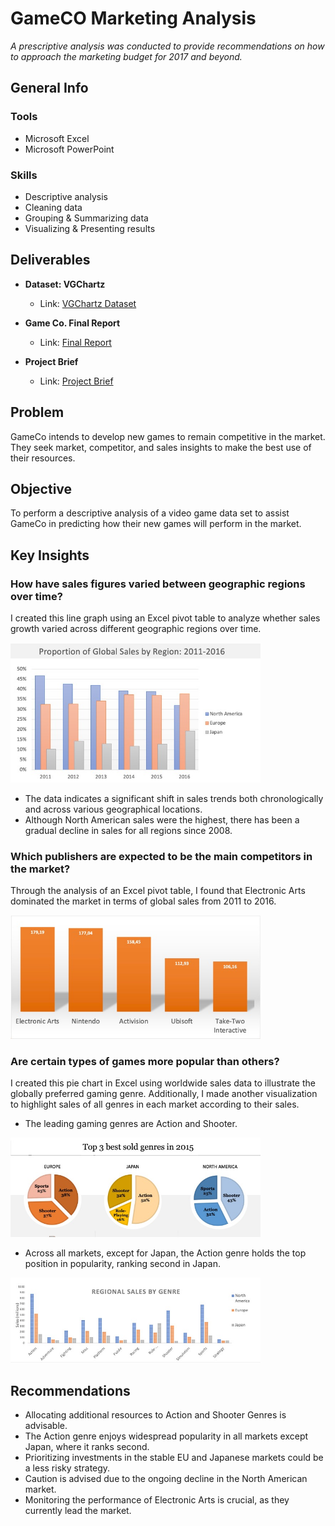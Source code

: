 # GameCO Marketing Analysis

*A prescriptive analysis was conducted to provide recommendations on how to approach the marketing budget for 2017 and beyond.*

## General Info

### Tools
- Microsoft Excel
- Microsoft PowerPoint 

### Skills 
- Descriptive analysis
- Cleaning data 
- Grouping & Summarizing data 
- Visualizing & Presenting results 

## Deliverables

- **Dataset: VGChartz**
  - Link: [VGChartz Dataset](https://images.careerfoundry.com/public/courses/intro-to-data/E1/vgsales.xlsx)

- **Game Co. Final Report**
  - Link: [Final Report](https://drive.google.com/file/d/1ZMf_NfHgr50un8KHTLnMVT91yQC710yI/view?usp=share_link)

- **Project Brief**
  - Link: [Project Brief](https://drive.google.com/file/d/1-HY_F6zfRMm09vgA6tjcT6VL8RwTUZeq/view?usp=share_link)

## Problem

GameCo intends to develop new games to remain competitive in the market. They seek market, competitor, and sales insights to make the best use of their resources.

## Objective

To perform a descriptive analysis of a video game data set to assist GameCo in predicting how their new games will perform in the market.


## Key Insights

### How have sales figures varied between geographic regions over time?

I created this line graph using an Excel pivot table to analyze whether sales growth varied across different geographic regions over time.

<img src="https://github.com/LiliiaVerbenko/GameCO-Marketing-Analysis/blob/main/image/GameCO%201.jpg" width="400">

- The data indicates a significant shift in sales trends both chronologically and across various geographical locations.
- Although North American sales were the highest, there has been a gradual decline in sales for all regions since 2008.
  

### Which publishers are expected to be the main competitors in the market?

Through the analysis of an Excel pivot table, I found that Electronic Arts dominated the market in terms of global sales from 2011 to 2016.

<img src="https://github.com/LiliiaVerbenko/GameCO-Marketing-Analysis/blob/main/image/GameCo%202.jpg" width="400">

### Are certain types of games more popular than others?

I created this pie chart in Excel using worldwide sales data to illustrate the globally preferred gaming genre. Additionally, I made another visualization to highlight sales of all genres in each market according to their sales.

- The leading gaming genres are Action and Shooter.
<img src="https://github.com/LiliiaVerbenko/GameCO-Marketing-Analysis/blob/main/image/GameCo%203.jpg" width="400">


- Across all markets, except for Japan, the Action genre holds the top position in popularity, ranking second in Japan.
<img src="https://github.com/LiliiaVerbenko/GameCO-Marketing-Analysis/blob/main/image/GameCO%204.jpg" width="400">

  

## Recommendations

- Allocating additional resources to Action and Shooter Genres is advisable.
- The Action genre enjoys widespread popularity in all markets except Japan, where it ranks second.
- Prioritizing investments in the stable EU and Japanese markets could be a less risky strategy.
- Caution is advised due to the ongoing decline in the North American market.
- Monitoring the performance of Electronic Arts is crucial, as they currently lead the market.
